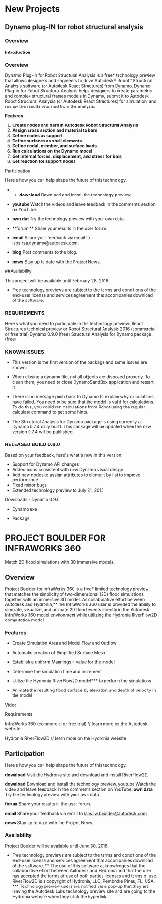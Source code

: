 # New Projects


##  Dynamo plug-IN for robot structural analysis



###  Overview

#### Introduction 


### Overview


Dynamo Plug-in for Robot Structural Analysis is a free* technology preview that allows designers and engineers to drive Autodesk® Robot™ Structural Analysis software (or Autodesk React Structures) from Dynamo. Dynamo Plug-in for Robot Structural Analysis helps designers to create parametric and complex structural frames models in Dynamo, submit it to Autodesk Robot Structural Analysis (or Autodesk React Structures) for simulation, and review the results returned from the analysis.


**Features**

1. **Create nodes and bars in Autodesk Robot Structural Analysis**
1. **Assign cross section and material to bars**
1. **Define nodes as support**
1. **Define surfaces as shell elements**
1. **Define nodal, member, and surface loads**
1. **Run calculations on the Dynamo model**
1. **Get internal forces, displacement, and stress for bars**
1. **Get reaction for support nodes**





Participation

Here's how you can help shape the future of this technology.

  *  *   **download** 	Download and install the technology preview



  *   **youtube** 	Watch the videos and leave feedback in the comments section on YouTube.

  *   **own dat** 	Try the technology preview with your own data.

  *   **forum ** 	Share your results in the user forum.

  *   **email**	    Share your feedback via email to labs.rsa.dynamo@autodesk.com.

  *   **blog**     	Post comments to the blog.

  *   **news**     	Stay up to date with the Project News.




##Availability

This project will be available until February 28, 2016.

 

* Free technology previews are subject to the terms and conditions of the end-user license and services agreement that accompanies download of the software.



### REQUIREMENTS

Here's what you need to participate in the technology preview:
React Structures technical preview or Robot Structural Analysis 2016 (commercial or free trial)
Dynamo 0.9.0 (free)
Structural Analysis for Dynamo package (free)



### KNOWN ISSUES

* This version is the first version of the package and some issues are known:

* When closing a dynamo file, not all objects are disposed properly. To clean them, you need to close DynamoSandBox application and restart it.

* There is no message push back to Dynamo to explain why calculations have failed. You need to be sure that the model is valid for calculations. To do this, you could run calculations from Robot using the regular calculate command to get some hints.

* The Structural Analysis for Dynamo package is using currently a Dynamo 0.7.4 daily build. This package will be updated when the new version 0.7.4 will be published.



###  RELEASED BUILD 0.8.0

Based on your feedback, here's what's new in this version:

* Support for Dynamo API changes
* Added icons consistent with new Dynamo visual design
* Add new nodes to assign attributes to element by list to improve performance
* Fixed minor bugs
* Extended technology preview to July 31, 2015

Downloads - Dynamo 0.9.0


* Dynamo exe
	
* Package


# PROJECT BOULDER FOR INFRAWORKS 360


Match 2D flood simulations with 3D immersive models.


## Overview

Project Boulder for InfraWorks 360 is a free* limited technology preview that matches the simplicity of two-dimensional (2D) flood simulations together with an immersive 3D model. As collaborative effort between Autodesk and Hydronia,** the InfraWorks 360 user is provided the ability to simulate, visualize, and animate 2D flood events directly in the Autodesk InfraWorks 360 model environment while utilizing the Hydronia RiverFlow2D computation model.


### Features

* Create Simulation Area and Model Flow and Outflow

* Automatic creation of Simplified Surface Mesh

* Establish a uniform Mannings n value for the model

* Determine the simulation time and increment

* Utilize the Hydronia RiverFlow2D model*** to perform the simulations

* Animate the resulting flood surface by elevation and depth of velocity in the model


Video




Requirements

InfraWorks 360 (commercial or free trial) // learn more on the Autodesk website

Hydronia RiverFlow2D // learn more on the Hydronia website


## Participation

Here's how you can help shape the future of this technology.

**download** 	Visit the Hydronia site and download and install RiverFlow2D.

**download**	Download and install the technology preview.
youtube	Watch the video and leave feedback in the comments section on YouTube.
**own data**	Try the technology preview with your own data.

**forum**	Share your results in the user forum.

**email**	Share your feedback via email to labs.iw.boulder@autodesk.com.

**news**	Stay up to date with the Project News.


### Availability


Project Boulder will be available until June 30, 2016.

 

* Free technology previews are subject to the terms and conditions of the end-user license and services agreement that accompanies download of the software. 
** The use of this software acknowledges that the collaborative effort between Autodesk and Hydronia and that the user has accepted the terms of use of both parties licenses and terms of use. RiverFlow2D is a copyright of Hydronia, LLC, Pembroke Pines, FL, USA. 
*** Technology preview users are notified via a pop-up that they are leaving the Autodesk Labs technology preview site and are going to the Hydronia website when they click the hyperlink.






